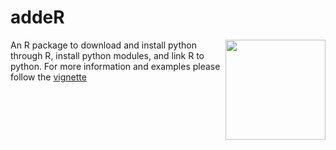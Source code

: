 # addeR

<img src="https://github.com/GitTFJ/addeR/blob/master/logo.png" width="160px" align="right" />

An R package to download and install python through R, install python modules, and link R to python. For more information and examples please follow the [vignette](https://github.com/GitTFJ/addeR/blob/master/vignette.pdf)
